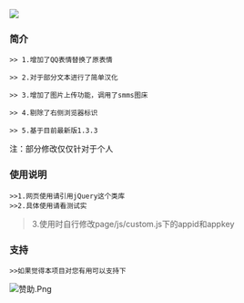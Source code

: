 ![](https://i.loli.net/2018/09/30/5bb07c335b7f4.gif)
### 简介


    >> 1.增加了QQ表情替换了原表情

    >> 2.对于部分文本进行了简单汉化

    >> 3.增加了图片上传功能，调用了smms图床

    >> 4.剔除了右侧浏览器标识
   
    >> 5.基于目前最新版1.3.3
    
注：部分修改仅仅针对于个人

### 使用说明

    >>1.网页使用请引用jQuery这个类库
    >>2.具体使用请看测试实
   >3.使用时自行修改page/js/custom.js下的appid和appkey
    

    

### 支持

	>>如果觉得本项目对您有用可以支持下
![赞助.Png](https://i.loli.net/2018/09/29/5baeef37061d0.png)
